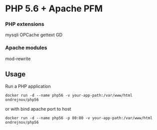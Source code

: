 # PHP 5.6 + Apache PFM

### PHP extensions
mysqli
OPCache
gettext
GD
### Apache modules
mod-rewrite
## Usage
Run a PHP application
```
docker run -d --name php56 -v your-app-path:/var/www/html ondrejnov/php56
```
or with bind apache port to host
```
docker run -d --name php56 -p 80:80 -v your-app-path:/var/www/html ondrejnov/php56
```
